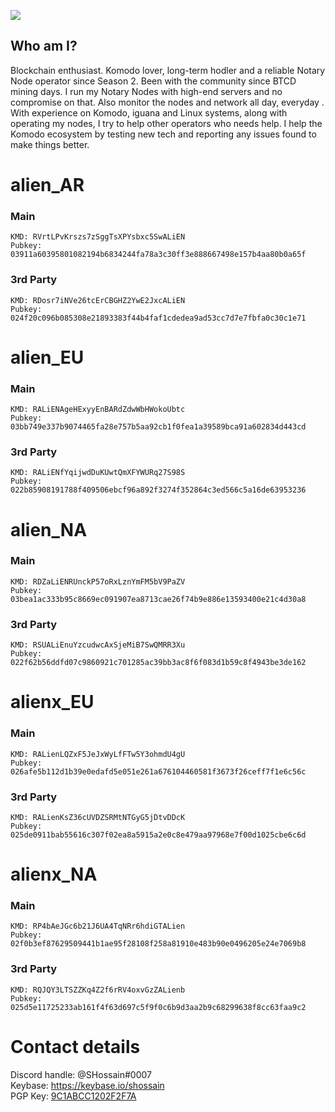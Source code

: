 ![](https://www.telegraph.co.uk/content/dam/tv/2021/01/28/TELEMMGLPICT000248682950_trans_NvBQzQNjv4BqpVlberWd9EgFPZtcLiMQfyf2A9a6I9YchsjMeADBa08.jpeg?imwidth=720)


## Who am I?
Blockchain enthusiast. Komodo lover, long-term hodler and a reliable Notary Node operator since Season 2. Been with the community since BTCD mining days. I run my Notary Nodes with high-end servers and no compromise on that. Also monitor the nodes and network all day, everyday . With experience on Komodo, iguana and Linux systems, along with operating my nodes, I try to help other operators who needs help. I help the Komodo ecosystem by testing new tech and reporting any issues found to make things better.

# alien_AR
### Main

```
KMD: RVrtLPvKrszs7zSggTsXPYsbxc5SwALiEN
Pubkey: 03911a60395801082194b6834244fa78a3c30ff3e888667498e157b4aa80b0a65f
```

### 3rd Party

```
KMD: RDosr7iNVe26tcErCBGHZ2YwE2JxcALiEN
Pubkey: 024f20c096b085308e21893383f44b4faf1cdedea9ad53cc7d7e7fbfa0c30c1e71
```

# alien_EU
### Main

```
KMD: RALiENAgeHExyyEnBARdZdwWbHWokoUbtc
Pubkey: 03bb749e337b9074465fa28e757b5aa92cb1f0fea1a39589bca91a602834d443cd
```

### 3rd Party

```
KMD: RALiENfYqijwdDuKUwtQmXFYWURq27S98S
Pubkey: 022b85908191788f409506ebcf96a892f3274f352864c3ed566c5a16de63953236
```

# alien_NA
### Main

```
KMD: RDZaLiENRUnckP57oRxLznYmFM5bV9PaZV
Pubkey: 03bea1ac333b95c8669ec091907ea8713cae26f74b9e886e13593400e21c4d30a8
```

### 3rd Party

```
KMD: RSUALiEnuYzcudwcAxSjeMiB7SwQMRR3Xu
Pubkey: 022f62b56ddfd07c9860921c701285ac39bb3ac8f6f083d1b59c8f4943be3de162
```

# alienx_EU
### Main

```
KMD: RALienLQZxF5JeJxWyLfFTw5Y3ohmdU4gU
Pubkey: 026afe5b112d1b39e0edafd5e051e261a676104460581f3673f26ceff7f1e6c56c
```

### 3rd Party

```
KMD: RALienKsZ36cUVDZSRMtNTGyG5jDtvDDcK
Pubkey: 025de0911bab55616c307f02ea8a5915a2e0c8e479aa97968e7f00d1025cbe6c6d
```

# alienx_NA
### Main

```
KMD: RP4bAeJGc6b21J6UA4TqNRr6hdiGTALien
Pubkey: 02f0b3ef87629509441b1ae95f28108f258a81910e483b90e0496205e24e7069b8
```

### 3rd Party

```
KMD: RQJQY3LTSZZKq4Z2f6rRV4oxvGzZALienb
Pubkey: 025d5e11725233ab161f4f63d697c5f9f0c6b9d3aa2b9c68299638f8cc63faa9c2
```


# Contact details
Discord handle: @SHossain#0007  
Keybase: https://keybase.io/shossain  
PGP Key: [9C1ABCC1202F2F7A](https://keybase.io/shossain/pgp_keys.asc)    
